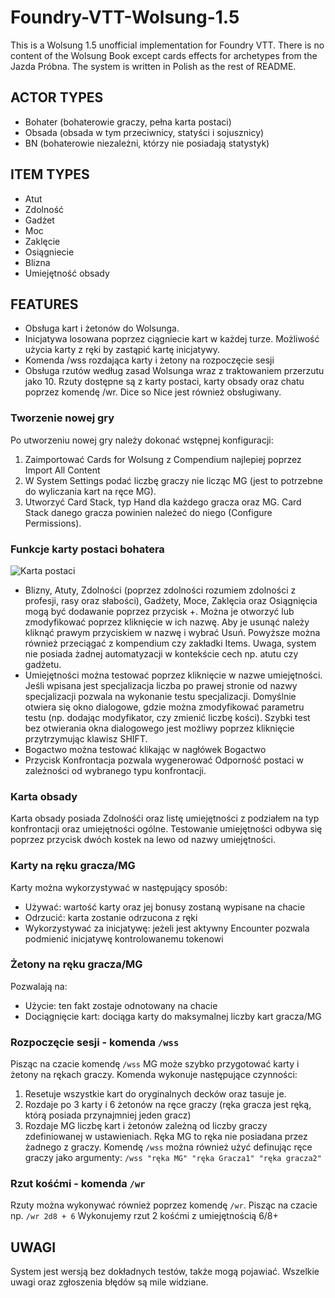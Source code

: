 # Foundry-VTT-Wolsung-1.5
This is a Wolsung 1.5 unofficial implementation for Foundry VTT. There is no content of the Wolsung Book except cards effects for archetypes from the Jazda Próbna. The system is written in Polish as the rest of README.

## ACTOR TYPES
- Bohater (bohaterowie graczy, pełna karta postaci)
- Obsada (obsada w tym przeciwnicy, statyści i sojusznicy)
- BN (bohaterowie niezależni, którzy nie posiadają statystyk)

## ITEM TYPES
- Atut
- Zdolność
- Gadżet
- Moc
- Zaklęcie
- Osiągniecie
- Blizna
- Umiejętność obsady

## FEATURES
- Obsługa kart i żetonów do Wolsunga.
- Inicjatywa losowana poprzez ciągniecie kart w każdej turze. Możliwość użycia karty z ręki by zastąpić kartę inicjatywy.
- Komenda /wss rozdająca karty i żetony na rozpoczęcie sesji
- Obsługa rzutów według zasad Wolsunga wraz z traktowaniem przerzutu jako 10. Rzuty dostępne są z karty postaci, karty obsady oraz chatu poprzez komendę /wr. Dice so Nice jest również obsługiwany.

### Tworzenie nowej gry
Po utworzeniu nowej gry należy dokonać wstępnej konfiguracji:
1. Zaimportować Cards for Wolsung z Compendium najlepiej poprzez Import All Content
2. W System Settings podać liczbę graczy nie licząc MG (jest to potrzebne do wyliczania kart na ręce MG).
3. Utworzyć Card Stack, typ Hand dla każdego gracza oraz MG. Card Stack danego gracza powinien należeć do niego (Configure Permissions).

### Funkcje karty postaci bohatera
![Karta postaci](https://lh3.googleusercontent.com/ttvHefmOuA46_qcei7GqtqM4r9suTAHfCJJPl-A31UCNhxH8sE9zwfPKGrxL_lY4NfFolZZEbKFQZfMiVoRToIG94erAnJYFKNWSlSMFrcbPOdT79evBU10iwgAso4y9igmZRX11LkQ=w2400)
- Blizny, Atuty, Zdolności (poprzez zdolności rozumiem zdolności z profesji, rasy oraz słabości), Gadżety, Moce, Zaklęcia oraz Osiągnięcia mogą być dodawanie poprzez przycisk +. Można je otworzyć lub zmodyfikować poprzez kliknięcie w ich nazwę. Aby je usunąć należy kliknąć prawym przyciskiem w nazwę i wybrać Usuń. Powyższe można również przeciągać z kompendium czy zakładki Items. Uwaga, system nie posiada żadnej automatyzacji w kontekście cech np. atutu czy gadżetu.
- Umiejętności można testować poprzez kliknięcie w nazwe umiejętności. Jeśli wpisana jest specjalizacja liczba po prawej stronie od nazwy specjalizacji pozwala na wykonanie testu specjalizacji. Domyślnie otwiera się okno dialogowe, gdzie można zmodyfikować parametru testu (np. dodając modyfikator, czy zmienić liczbę kości). Szybki test bez otwierania okna dialogowego jest możliwy poprzez kliknięcie przytrzymując klawisz SHIFT.
- Bogactwo można testować klikając w nagłówek Bogactwo
- Przycisk Konfrontacja pozwala wygenerować Odporność postaci w zależności od wybranego typu konfrontacji.

### Karta obsady
Karta obsady posiada Zdolnośći oraz listę umiejętności z podziałem na typ konfrontacji oraz umiejętności ogólne. Testowanie umiejętności odbywa się poprzez przycisk dwóch kostek na lewo od nazwy umiejętności.

### Karty na ręku gracza/MG
Karty można wykorzystywać w następujący sposób:
- Używać: wartość karty oraz jej bonusy zostaną wypisane na chacie
- Odrzucić: karta zostanie odrzucona z ręki
- Wykorzystywać za inicjatywę: jeżeli jest aktywny Encounter pozwala podmienić inicjatywę kontrolowanemu tokenowi

### Żetony na ręku gracza/MG
Pozwalają na:
- Użycie: ten fakt zostaje odnotowany na chacie
- Dociągnięcie kart: dociąga karty do maksymalnej liczby kart gracza/MG

### Rozpoczęcie sesji - komenda `/wss`
Pisząc na czacie komendę `/wss` MG może szybko przygotować karty i żetony na rękach graczy. Komenda wykonuje następujące czynności:
1. Resetuje wszystkie kart do oryginalnych decków oraz tasuje je.
2. Rozdaje po 3 karty i 6 żetonów na ręce graczy (ręka gracza jest ręką, którą posiada przynajmniej jeden gracz)
3. Rozdaje MG liczbę kart i żetonów zależną od liczby graczy zdefiniowanej w ustawieniach. Ręka MG to ręka nie posiadana przez żadnego z graczy.
Komendę `/wss` można również użyć definując ręce graczy jako argumenty:
`/wss "ręka MG" "ręka Gracza1" "ręka gracza2"`

### Rzut kośćmi - komenda `/wr`
Rzuty można wykonywać również poprzez komendę `/wr`. Pisząc na czacie np.
`/wr 2d8 + 6`
Wykonujemy rzut 2 kośćmi z umiejętnością 6/8+

## UWAGI
System jest wersją bez dokładnych testów, także mogą pojawiać. Wszelkie uwagi oraz zgłoszenia błędów są mile widziane.
